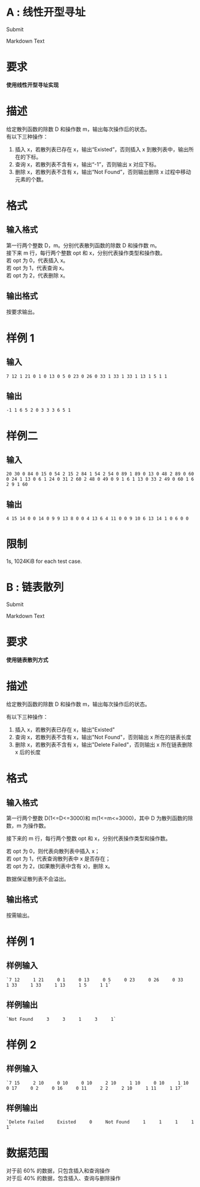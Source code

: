 # A : 线性开型寻址

Submit

Markdown Text

# 要求

**使用线性开型寻址实现**

# 描述

给定散列函数的除数 D 和操作数 m，输出每次操作后的状态。  
有以下三种操作：

1.  插入 x，若散列表已存在 x，输出“Existed”，否则插入 x 到散列表中，输出所在的下标。
2.  查询 x，若散列表不含有 x，输出“-1”，否则输出 x 对应下标。
3.  删除 x，若散列表不含有 x，输出“Not Found”，否则输出删除 x 过程中移动元素的个数。

# 格式

## 输入格式

第一行两个整数 D，m。分别代表散列函数的除数 D 和操作数 m。  
接下来 m 行，每行两个整数 opt 和 x，分别代表操作类型和操作数。  
若 opt 为 0，代表插入 x。  
若 opt 为 1，代表查询 x。  
若 opt 为 2，代表删除 x。

## 输出格式

按要求输出。

# 样例 1

## 输入

`7 12 1 21 0 1 0 13 0 5 0 23 0 26 0 33 1 33 1 33 1 13 1 5 1 1`

## 输出

`-1 1 6 5 2 0 3 3 3 6 5 1`

# 样例二

## 输入

`20 30 0 84 0 15 0 54 2 15 2 84 1 54 2 54 0 89 1 89 0 13 0 48 2 89 0 60 0 24 1 13 0 6 1 24 0 31 2 60 2 48 0 49 0 9 1 6 1 13 0 33 2 49 0 60 1 6 2 9 1 60`

## 输出

`4 15 14 0 0 14 0 9 9 13 8 0 0 4 13 6 4 11 0 0 9 10 6 13 14 1 0 6 0 0`

# 限制

1s, 1024KiB for each test case.   


# B : 链表散列

Submit

Markdown Text

# 要求

**使用链表散列方式**

# 描述

给定散列函数的除数 D 和操作数 m，输出每次操作后的状态。

有以下三种操作：

1.  插入 x，若散列表已存在 x，输出"Existed"
2.  查询 x，若散列表不含有 x，输出"Not Found"，否则输出 x 所在的链表长度
3.  删除 x，若散列表不含有 x，输出"Delete Failed"，否则输出 x 所在链表删除 x 后的长度

# 格式

## 输入格式

第一行两个整数 D(1<=D<=3000)和 m(1<=m<=3000)，其中 D 为散列函数的除数，m 为操作数。

接下来的 m 行，每行两个整数 opt 和 x，分别代表操作类型和操作数。

若 opt 为 0，则代表向散列表中插入 x；  
若 opt 为 1，代表查询散列表中 x 是否存在；  
若 opt 为 2，(如果散列表中含有 x)，删除 x。

数据保证散列表不会溢出。

## 输出格式

按需输出。

# 样例 1

## 样例输入

    `7 12     1 21     0 1     0 13     0 5     0 23     0 26     0 33     1 33     1 33     1 13     1 5     1 1`

## 样例输出

    `Not Found     3     3     1     3     1`

# 样例 2

## 样例输入

    `7 15     2 10     0 10     0 10     2 10     1 10     0 10     1 10     0 17     0 2     0 16     0 11     2 2     2 10     1 11     1 17`

## 样例输出

    `Delete Failed     Existed     0     Not Found     1     1     1     1     1`

# 数据范围

对于前 60% 的数据，只包含插入和查询操作  
对于后 40% 的数据，包含插入、查询与删除操作